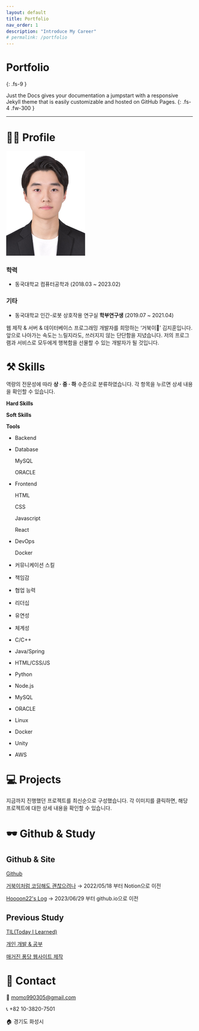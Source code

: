 ```yaml
---
layout: default
title: Portfolio
nav_order: 1
description: "Introduce My Career"
# permalink: /portfolio
---
```


# Portfolio
{: .fs-9 }

Just the Docs gives your documentation a jumpstart with a responsive Jekyll theme that is easily customizable and hosted on GitHub Pages.
{: .fs-4 .fw-300 }

---
# 🙋🏻 Profile

![img](/assets/images/김지훈.JPG)

### 학력

- 동국대학교 컴퓨터공학과 (2018.03 ~ 2023.02)

### 기타

- 동국대학교 인간-로봇 상호작용 연구실 **학부연구생** (2019.07 ~ 2021.04)

웹 제작 & 서버 & 데이터베이스 프로그래밍 개발자를 희망하는 ‘거북이🐢’ 김지훈입니다.
앞으로 나아가는 속도는 느릴지라도, 쓰러지지 않는 단단함을 지녔습니다.
저의 프로그램과 서비스로 모두에게 행복함을 선물할 수 있는 개발자가 될 것입니다.

# ⚒️ Skills

역량의 전문성에 따라 **상 · 중 · 하** 수준으로 분류하였습니다. 각 항목을 누르면 상세 내용을 확인할 수 있습니다. 

**Hard Skills**

**Soft Skills**

**Tools**

- Backend
- Database
    
    MySQL
    
    ORACLE
    
- Frontend
    
    HTML
    
    CSS
    
    Javascript
    
    React
    
- DevOps
    
    Docker
    

- 커뮤니케이션 스킬
- 책임감
- 협업 능력
- 리더십
- 유연성
- 체계성

- C/C++
- Java/Spring
- HTML/CSS/JS
- Python
- Node.js
- MySQL
- ORACLE
- Linux
- Docker
- Unity
- AWS

# 💻 Projects

지금까지 진행했던 프로젝트를 최신순으로 구성했습니다. 각 이미지를 클릭하면, 해당 프로젝트에 대한 상세 내용을 확인할 수 있습니다.

# 🕶️ Github & Study

## Github & Site

[Github](https://github.com/Hoooon22)

[거북이처럼 코딩해도 괜찮으려나](https://congruous-wildebeest-c9e.notion.site/About-ca6a656d65884dc1bbdef99b6b1a652e?pvs=4)
→ 2022/05/18 부터 Notion으로 이전

[Hoooon22's Log](https://hoooon22.github.io/)
→ 2023/06/29 부터 github.io으로 이전

## Previous Study

[TIL(Today I Learned)](https://www.notion.so/TIL-Today-I-Learned-18e2926807534bec848527879a90618d?pvs=21)

[개인 개발 & 공부](https://www.notion.so/f8399627f17143cfaa2d83976daf1955?pvs=21)

[매거진 퐁당 웹사이트 제작](https://www.notion.so/99993255375249b7b058141b0ffbcb13?pvs=21)


# 💬 Contact

📧 [momo990305@gmail.com](mailto:momo990305@gmail.com)

📞 +82 10-3820-7501

🏠 경기도 화성시